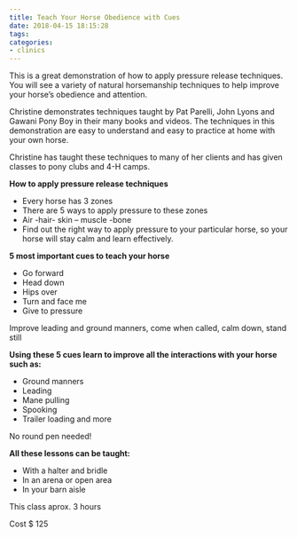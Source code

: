 ```yaml
---
title: Teach Your Horse Obedience with Cues
date: 2018-04-15 18:15:28
tags:
categories:
- clinics
---
```


This is a great demonstration of how to apply pressure release techniques. You will see a variety of natural horsemanship techniques to help improve your horse’s obedience and attention.<!-- more -->

Christine demonstrates techniques taught by Pat Parelli, John Lyons and Gawani Pony Boy in their many books and videos. The techniques in this demonstration are easy to understand and easy to practice at home with your own horse.

Christine has taught these techniques to many of her clients and has given classes to pony clubs and 4-H camps.

**How to apply pressure release techniques**

* Every horse has 3 zones
* There are 5 ways to apply pressure to these zones
* Air -hair- skin – muscle -bone
* Find out the right way to apply pressure to your particular horse, so your horse will stay calm and learn effectively.

**5 most important cues to teach your horse**

* Go forward
* Head down
* Hips over
* Turn and face me
* Give to pressure

Improve leading and ground manners, come when called, calm down, stand still

**Using these 5 cues learn to improve all the interactions with your horse such as:**

* Ground manners
* Leading
* Mane pulling
* Spooking
* Trailer loading and more

No round pen needed!

**All these lessons can be taught:**

* With a halter and bridle
* In an arena or open area
* In your barn aisle

This class aprox. 3 hours

Cost $ 125

